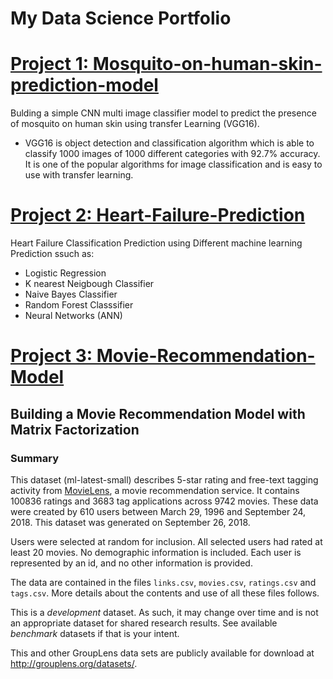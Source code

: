 # My Data Science Portfolio

# [Project 1: Mosquito-on-human-skin-prediction-model](https://github.com/harbidel/Mosquito-on-human-skin-prediction-model)
Bulding a simple CNN multi image classifier model to predict the presence of mosquito on human skin using transfer Learning (VGG16).

* VGG16 is object detection and classification algorithm which is able to classify 1000 images of 1000 different categories with 92.7% accuracy. It is one of the popular algorithms for image classification and is easy to use with transfer learning.

# [Project 2: Heart-Failure-Prediction](https://github.com/harbidel/Heart-Failure-Prediction/tree/main)
Heart Failure Classification Prediction using Different machine learning Prediction ssuch as:
* Logistic Regression
* K nearest Neigbough Classifier
* Naive Bayes Classifier
* Random Forest Classsifier
* Neural Networks (ANN)

# [Project 3: Movie-Recommendation-Model](https://github.com/harbidel/Movie-Recommendation-Model)
## Building a Movie Recommendation Model with Matrix Factorization
### Summary

This dataset (ml-latest-small) describes 5-star rating and free-text tagging activity from [MovieLens](http://movielens.org), a movie recommendation service. It contains 100836 ratings and 3683 tag applications across 9742 movies. These data were created by 610 users between March 29, 1996 and September 24, 2018. This dataset was generated on September 26, 2018.

Users were selected at random for inclusion. All selected users had rated at least 20 movies. No demographic information is included. Each user is represented by an id, and no other information is provided.

The data are contained in the files `links.csv`, `movies.csv`, `ratings.csv` and `tags.csv`. More details about the contents and use of all these files follows.

This is a *development* dataset. As such, it may change over time and is not an appropriate dataset for shared research results. See available *benchmark* datasets if that is your intent.

This and other GroupLens data sets are publicly available for download at <http://grouplens.org/datasets/>.
